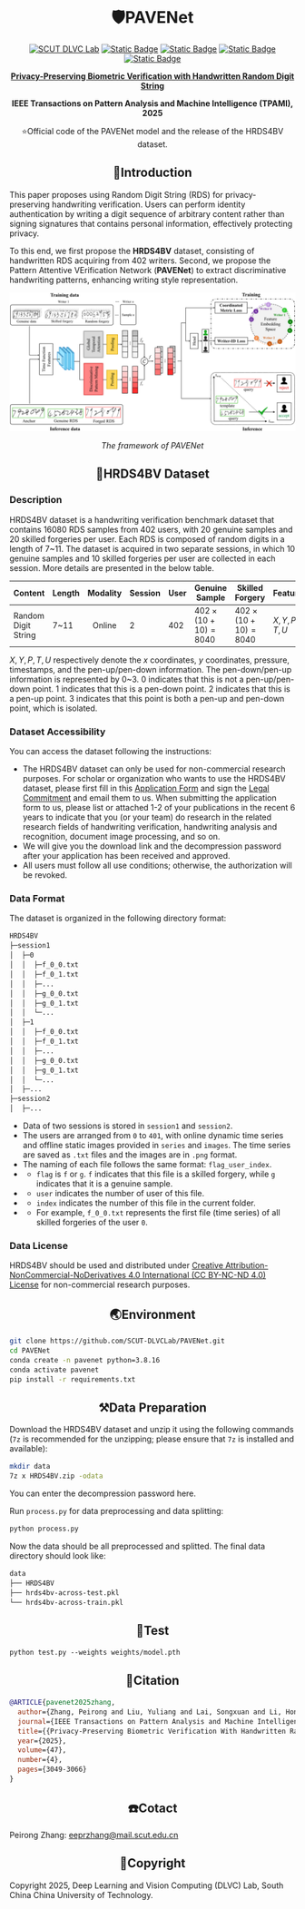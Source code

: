 # <div align="center">:shield:PAVENet

<div align="center">
  <a href="http://dlvc-lab.net/lianwen/"> <img alt="SCUT DLVC Lab" src="https://img.shields.io/badge/SCUT-DLVC_Lab-%23327FE6?logo=Academia&logoColor=hsl"></a>
  <a href="https://ieeexplore.ieee.org/document/10840296"> <img alt="Static Badge" src="https://img.shields.io/badge/IEEE_TPAMI-PAVENet-B32952?logo=IEEE&logoColor=rgb&labelColor=1DA337"></a>
  <a href="https://arxiv.org/abs/2503.12786"> <img alt="Static Badge" src="https://img.shields.io/badge/arXiv-2503.12786-%23CE0000?logo=arXiv&logoColor=rgb&labelColor=gray"></a>
  <a href="https://huggingface.co/papers/2503.12786"> <img alt="Static Badge" src="https://img.shields.io/badge/HuggingFace-Paper-FFBF00?logo=HuggingFace&logoColor=rgb&labelColor=gray"></a>
  <a href="./LICENSE"> <img alt="Static Badge" src="https://img.shields.io/badge/License-GPLv3-98009A?logo=GNUBash&logoColor=rgb&labelColor=006622"></a>
<p></p>

<a href="https://arxiv.org/abs/2503.12786"> <b>Privacy-Preserving Biometric Verification with
Handwritten Random Digit String</b> </a>

<b>IEEE Transactions on Pattern Analysis and Machine Intelligence (TPAMI), 2025</b>

:star:Official code of the PAVENet model and the release of the HRDS4BV dataset.​
</div>

## <div align="center">:ocean:Introduction</div>

This paper proposes using Random Digit String (RDS) for privacy-preserving handwriting verification. Users can perform identity authentication by writing a digit sequence of arbitrary content rather than signing signatures that contains personal information, effectively protecting privacy.

To this end, we first propose the **HRDS4BV** dataset, consisting of handwritten RDS acquiring from 402 writers. Second, we propose the Pattern Attentive VErification Network (**PAVENet**) to extract discriminative handwriting patterns, enhancing writing style representation.

![](./asset/framework.png)

<div align="center"><i>The framework of PAVENet</i></div>

## <div align="center">:scroll:HRDS4BV Dataset</div>

### Description

HRDS4BV dataset is a handwriting verification benchmark dataset that contains 16080 RDS samples from 402 users, with 20 genuine samples and 20 skilled forgeries per user. Each RDS is composed of random digits in a length of 7~11. The dataset is acquired in two separate sessions, in which 10 genuine samples and 10 skilled forgeries per user are collected in each session. More details are presented in the below table.

| Content             | Length | Modality | Session | User | Genuine Sample              | Skilled Forgery             | Features    |
| ------------------- | ------ | :------: | ------- | ---- | --------------------------- | --------------------------- | ----------- |
| Random Digit String | 7~11   |  Online  | 2       | 402  | $402\times(10 + 10) = 8040$ | $402\times(10 + 10) = 8040$ | $X,Y,P,T,U$ |

$X,Y,P,T,U$ respectively denote the $x$ coordinates, $y$ coordinates, pressure, timestamps, and the pen-up/pen-down information. The pen-down/pen-up information is represented by 0~3. 0 indicates that this is not a pen-up/pen-down point. 1 indicates that this is a pen-down point. 2 indicates that this is a pen-up point. 3 indicates that this point is both a pen-up and pen-down point, which is isolated.

### Dataset Accessibility

You can access the dataset following the instructions:

- The HRDS4BV dataset can only be used for non-commercial research purposes. For scholar or organization who wants to use the HRDS4BV dataset, please first fill in this [Application Form](./application-form/Application-Form-for-Using-MSDS.docx) and sign the [Legal Commitment](./application-form/Legal-Commitment.docx) and email them to us. When submitting the application form to us, please list or attached 1-2 of your publications in the recent 6 years to indicate that you (or your team) do research in the related research fields of handwriting verification, handwriting analysis and recognition, document image processing, and so on. 
- We will give you the download link and the decompression password after your application has been received and approved.
- All users must follow all use conditions; otherwise, the authorization will be revoked.

### Data Format

The dataset is organized in the following directory format:

```bash
HRDS4BV
├─session1
│  ├─0
│  │  ├─f_0_0.txt
│  │  ├─f_0_1.txt
│  │  ├─...
│  │  ├─g_0_0.txt
│  │  ├─g_0_1.txt
│  │  └─...
│  ├─1
│  │  ├─f_0_0.txt
│  │  ├─f_0_1.txt
│  │  ├─...
│  │  ├─g_0_0.txt
│  │  ├─g_0_1.txt
│  │  └─...
│  ├─...
├─session2
│  ├─...
```

- Data of two sessions is stored in `session1` and `session2`.
- The users are arranged from `0` to `401`, with online dynamic time series and offline static images provided in `series` and `images`. The time series are saved as `.txt` files and the images are in `.png` format.
- The naming of each file follows the same format: `flag_user_index`.
- - `flag` is `f` or `g`. `f` indicates that this file is a skilled forgery, while `g` indicates that it is a genuine sample.
- - `user` indicates the number of user of this file.
- - `index` indicates the number of this file in the current folder.
- - For example, `f_0_0.txt` represents the first file (time series) of all skilled forgeries of the user `0`.

### Data License

HRDS4BV should be used and distributed under [Creative Attribution-NonCommercial-NoDerivatives 4.0 International (CC BY-NC-ND 4.0) License](https://creativecommons.org/licenses/by-nc-nd/4.0/) for non-commercial research purposes.

## <div align="center">:earth_asia:Environment</div>

```bash
git clone https://github.com/SCUT-DLVCLab/PAVENet.git
cd PAVENet
conda create -n pavenet python=3.8.16
conda activate pavenet
pip install -r requirements.txt
```

## <div align="center">:hammer_and_pick:Data Preparation</div>

Download the HRDS4BV dataset and unzip it using the following commands (`7z` is recommended for the unzipping; please ensure that `7z` is installed and available):

```bash
mkdir data
7z x HRDS4BV.zip -odata
```

You can enter the decompression password here.

Run `process.py` for data preprocessing and data splitting:

```bash
python process.py
```

Now the data should be all preprocessed and splitted. The final data directory should look like:

```bash
data
├── HRDS4BV
├── hrds4bv-across-test.pkl
└── hrds4bv-across-train.pkl
```

## <div align="center">:rocket:Test</div>

```
python test.py --weights weights/model.pth
```

## <div align="center">:bookmark_tabs:Citation</div>

```bibtex
@ARTICLE{pavenet2025zhang,
  author={Zhang, Peirong and Liu, Yuliang and Lai, Songxuan and Li, Hongliang and Jin, Lianwen},
  journal={IEEE Transactions on Pattern Analysis and Machine Intelligence (TPAMI)}, 
  title={{Privacy-Preserving Biometric Verification With Handwritten Random Digit String}}, 
  year={2025},
  volume={47},
  number={4},
  pages={3049-3066}
}
```

## <div align="center">:phone:Cotact</div>

Peirong Zhang: eeprzhang@mail.scut.edu.cn

## <div align="center">:palm_tree:Copyright</div>

Copyright 2025, Deep Learning and Vision Computing (DLVC) Lab, South China China University of Technology.

